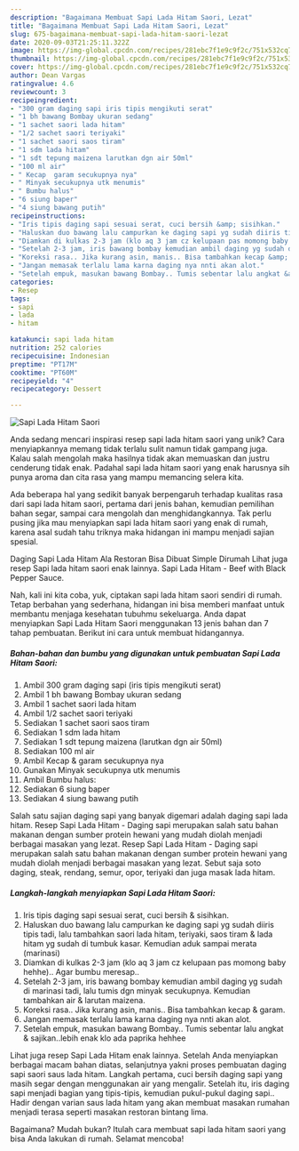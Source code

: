 ```yaml
---
description: "Bagaimana Membuat Sapi Lada Hitam Saori, Lezat"
title: "Bagaimana Membuat Sapi Lada Hitam Saori, Lezat"
slug: 675-bagaimana-membuat-sapi-lada-hitam-saori-lezat
date: 2020-09-03T21:25:11.322Z
image: https://img-global.cpcdn.com/recipes/281ebc7f1e9c9f2c/751x532cq70/sapi-lada-hitam-saori-foto-resep-utama.jpg
thumbnail: https://img-global.cpcdn.com/recipes/281ebc7f1e9c9f2c/751x532cq70/sapi-lada-hitam-saori-foto-resep-utama.jpg
cover: https://img-global.cpcdn.com/recipes/281ebc7f1e9c9f2c/751x532cq70/sapi-lada-hitam-saori-foto-resep-utama.jpg
author: Dean Vargas
ratingvalue: 4.6
reviewcount: 3
recipeingredient:
- "300 gram daging sapi iris tipis mengikuti serat"
- "1 bh bawang Bombay ukuran sedang"
- "1 sachet saori lada hitam"
- "1/2 sachet saori teriyaki"
- "1 sachet saori saos tiram"
- "1 sdm lada hitam"
- "1 sdt tepung maizena larutkan dgn air 50ml"
- "100 ml air"
- " Kecap  garam secukupnya nya"
- " Minyak secukupnya utk menumis"
- " Bumbu halus"
- "6 siung baper"
- "4 siung bawang putih"
recipeinstructions:
- "Iris tipis daging sapi sesuai serat, cuci bersih &amp; sisihkan."
- "Haluskan duo bawang lalu campurkan ke daging sapi yg sudah diiris tipis tadi, lalu tambahkan saori lada hitam, teriyaki, saos tiram &amp; lada hitam yg sudah di tumbuk kasar. Kemudian aduk sampai merata (marinasi)"
- "Diamkan di kulkas 2-3 jam (klo aq 3 jam cz kelupaan pas momong baby hehhe).. Agar bumbu meresap.."
- "Setelah 2-3 jam, iris bawang bombay kemudian ambil daging yg sudah di marinasi tadi, lalu tumis dgn minyak secukupnya. Kemudian tambahkan air &amp; larutan maizena."
- "Koreksi rasa.. Jika kurang asin, manis.. Bisa tambahkan kecap &amp; garam."
- "Jangan memasak terlalu lama karna daging nya nnti akan alot."
- "Setelah empuk, masukan bawang Bombay.. Tumis sebentar lalu angkat &amp; sajikan..lebih enak klo ada paprika hehhee"
categories:
- Resep
tags:
- sapi
- lada
- hitam

katakunci: sapi lada hitam 
nutrition: 252 calories
recipecuisine: Indonesian
preptime: "PT17M"
cooktime: "PT60M"
recipeyield: "4"
recipecategory: Dessert

---
```



![Sapi Lada Hitam Saori](https://img-global.cpcdn.com/recipes/281ebc7f1e9c9f2c/751x532cq70/sapi-lada-hitam-saori-foto-resep-utama.jpg)

Anda sedang mencari inspirasi resep sapi lada hitam saori yang unik? Cara menyiapkannya memang tidak terlalu sulit namun tidak gampang juga. Kalau salah mengolah maka hasilnya tidak akan memuaskan dan justru cenderung tidak enak. Padahal sapi lada hitam saori yang enak harusnya sih punya aroma dan cita rasa yang mampu memancing selera kita.

Ada beberapa hal yang sedikit banyak berpengaruh terhadap kualitas rasa dari sapi lada hitam saori, pertama dari jenis bahan, kemudian pemilihan bahan segar, sampai cara mengolah dan menghidangkannya. Tak perlu pusing jika mau menyiapkan sapi lada hitam saori yang enak di rumah, karena asal sudah tahu triknya maka hidangan ini mampu menjadi sajian spesial.

Daging Sapi Lada Hitam Ala Restoran Bisa Dibuat Simple Dirumah Lihat juga resep Sapi lada hitam saori enak lainnya. Sapi Lada Hitam - Beef with Black Pepper Sauce.


Nah, kali ini kita coba, yuk, ciptakan sapi lada hitam saori sendiri di rumah. Tetap berbahan yang sederhana, hidangan ini bisa memberi manfaat untuk membantu menjaga kesehatan tubuhmu sekeluarga. Anda dapat menyiapkan Sapi Lada Hitam Saori menggunakan 13 jenis bahan dan 7 tahap pembuatan. Berikut ini cara untuk membuat hidangannya.

<!--inarticleads1-->

##### Bahan-bahan dan bumbu yang digunakan untuk pembuatan Sapi Lada Hitam Saori:

1. Ambil 300 gram daging sapi (iris tipis mengikuti serat)
1. Ambil 1 bh bawang Bombay ukuran sedang
1. Ambil 1 sachet saori lada hitam
1. Ambil 1/2 sachet saori teriyaki
1. Sediakan 1 sachet saori saos tiram
1. Sediakan 1 sdm lada hitam
1. Sediakan 1 sdt tepung maizena (larutkan dgn air 50ml)
1. Sediakan 100 ml air
1. Ambil  Kecap &amp; garam secukupnya nya
1. Gunakan  Minyak secukupnya utk menumis
1. Ambil  Bumbu halus:
1. Sediakan 6 siung baper
1. Sediakan 4 siung bawang putih


Salah satu sajian daging sapi yang banyak digemari adalah daging sapi lada hitam. Resep Sapi Lada Hitam - Daging sapi merupakan salah satu bahan makanan dengan sumber protein hewani yang mudah diolah menjadi berbagai masakan yang lezat. Resep Sapi Lada Hitam - Daging sapi merupakan salah satu bahan makanan dengan sumber protein hewani yang mudah diolah menjadi berbagai masakan yang lezat. Sebut saja soto daging, steak, rendang, semur, opor, teriyaki dan juga masak lada hitam. 

<!--inarticleads2-->

##### Langkah-langkah menyiapkan Sapi Lada Hitam Saori:

1. Iris tipis daging sapi sesuai serat, cuci bersih &amp; sisihkan.
1. Haluskan duo bawang lalu campurkan ke daging sapi yg sudah diiris tipis tadi, lalu tambahkan saori lada hitam, teriyaki, saos tiram &amp; lada hitam yg sudah di tumbuk kasar. Kemudian aduk sampai merata (marinasi)
1. Diamkan di kulkas 2-3 jam (klo aq 3 jam cz kelupaan pas momong baby hehhe).. Agar bumbu meresap..
1. Setelah 2-3 jam, iris bawang bombay kemudian ambil daging yg sudah di marinasi tadi, lalu tumis dgn minyak secukupnya. Kemudian tambahkan air &amp; larutan maizena.
1. Koreksi rasa.. Jika kurang asin, manis.. Bisa tambahkan kecap &amp; garam.
1. Jangan memasak terlalu lama karna daging nya nnti akan alot.
1. Setelah empuk, masukan bawang Bombay.. Tumis sebentar lalu angkat &amp; sajikan..lebih enak klo ada paprika hehhee


Lihat juga resep Sapi Lada Hitam enak lainnya. Setelah Anda menyiapkan berbagai macam bahan diatas, selanjutnya yakni proses pembuatan daging sapi saori saus lada hitam. Langkah pertama, cuci bersih daging sapi yang masih segar dengan menggunakan air yang mengalir. Setelah itu, iris daging sapi menjadi bagian yang tipis-tipis, kemudian pukul-pukul daging sapi.. Hadir dengan varian saus lada hitam yang akan membuat masakan rumahan menjadi terasa seperti masakan restoran bintang lima. 

Bagaimana? Mudah bukan? Itulah cara membuat sapi lada hitam saori yang bisa Anda lakukan di rumah. Selamat mencoba!
